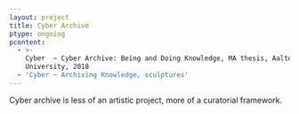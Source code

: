 ```yaml
---
layout: project
title: Cyber Archive
ptype: ongoing
pcontent:
  - >-
    Cyber  ~ Cyber Archive: Being and Doing Knowledge, MA thesis, Aalto
    University, 2018
  - 'Cyber ~ Archiving Knowledge, sculptures'
---
```

Cyber archive is less of an artistic project, more of a curatorial framework.
